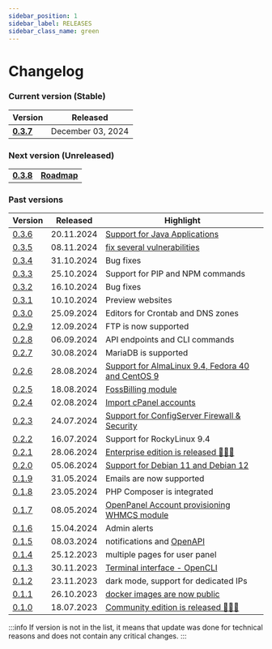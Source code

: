 ```yaml
---
sidebar_position: 1
sidebar_label: RELEASES
sidebar_class_name: green
---
```


# Changelog

### Current version (Stable)

| Version| Released | 
|---|---|
|__[0.3.7](/docs/changelog/0.3.7)__| December 03, 2024 | 

### Next version (Unreleased)

|   |   |
|---|---|
|__[0.3.8](/docs/changelog/0.3.8)__| __[Roadmap](/roadmap)__|

### Past versions

| Version | Released | Highlight |
|---|---|---|
| [0.3.6](/docs/changelog/0.3.6) | 20.11.2024 | [Support for Java Applications](/docs/articles/user-experience/how-to-setup-springboot-java-applicaiton-on-openpanel/)  |
| [0.3.5](/docs/changelog/0.3.5) | 08.11.2024 | [fix several vulnerabilities](https://openpanel.com/docs/changelog/0.3.5/#%EF%B8%8F-security-fixes) |
| [0.3.4](/docs/changelog/0.3.4) | 31.10.2024 | Bug fixes |
| [0.3.3](/docs/changelog/0.3.3) | 25.10.2024 | Support for PIP and NPM commands |
| [0.3.2](/docs/changelog/0.3.2) | 16.10.2024 | Bug fixes |
| [0.3.1](/docs/changelog/0.3.1) | 10.10.2024 | Preview websites |
| [0.3.0](/docs/changelog/0.3.0) | 25.09.2024 | Editors for Crontab and DNS zones |
| [0.2.9](/docs/changelog/0.2.9) | 12.09.2024 | FTP is now supported |
| [0.2.8](/docs/changelog/0.2.8) | 06.09.2024 | API endpoints and CLI commands|
| [0.2.7](/docs/changelog/0.2.7) | 30.08.2024 | MariaDB is supported |
| [0.2.6](/docs/changelog/0.2.6) | 28.08.2024 | [Support for AlmaLinux 9.4, Fedora 40 and CentOS 9](/blog/openpanel-rhel-support/) |
| [0.2.5](/docs/changelog/0.2.5) | 18.08.2024 | [FossBilling module](/docs/articles/extensions/openpanel-and-fossbilling/) |
| [0.2.4](/docs/changelog/0.2.4) | 02.08.2024 | [Import cPanel accounts](/docs/articles/transfers/import-cpanel-backup-to-openpanel/) |
| [0.2.3](/docs/changelog/0.2.3) | 24.07.2024 | [Support for ConfigServer Firewall & Security](/docs/admin/security/firewall/#csf) |
| [0.2.2](/docs/changelog/0.2.2) | 16.07.2024 | Support for RockyLinux 9.4 |
| [0.2.1](/docs/changelog/0.2.1) | 28.06.2024 | [Enterprise edition is released 🎉🎉🎉](/blog/openpanel-enterprise-version/) |
| [0.2.0](/docs/changelog/0.2.0) | 05.06.2024 | [Support for Debian 11 and Debian 12](/blog/openpanel-supports-debian12/) |
| [0.1.9](/docs/changelog/0.1.9) | 31.05.2024 | Emails are now supported |
| [0.1.8](/docs/changelog/0.1.8) | 23.05.2024 | PHP Composer is integrated |
| [0.1.7](/docs/changelog/0.1.7) | 08.05.2024 | [OpenPanel Account provisioning WHMCS module](https://marketplace.whmcs.com/product/7435-openpanel-account-provisioning) |
| [0.1.6](/docs/changelog/0.1.6) | 15.04.2024 | Admin alerts |
| [0.1.5](/docs/changelog/0.1.5) | 08.03.2024 | notifications and [OpenAPI](https://dev.openpanel.com/api/) |
| [0.1.4](/docs/changelog/0.1.4) | 25.12.2023 | multiple pages for user panel |
| [0.1.3](/docs/changelog/0.1.3) | 30.11.2023 | [Terminal interface - OpenCLI](https://dev.openpanel.com/cli/) |
| [0.1.2](/docs/changelog/0.1.2) | 23.11.2023 | dark mode, support for dedicated IPs|
| [0.1.1](/docs/changelog/0.1.1) | 26.10.2023 | [docker images are now public](https://hub.docker.com/u/openpanel) |
| [0.1.0](/docs/changelog/0.1.0) | 18.07.2023 | [Community edition is released 🎉🎉🎉]([#](https://hostingforums.net/d/282-openpanel-not-another-free-hosting-panel)) |

:::info
If version is not in the list, it means that update was done for technical reasons and does not contain any critical changes.
:::
